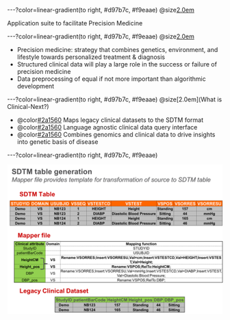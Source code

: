 ---?color=linear-gradient(to right, #d97b7c, #f9eaae)
@size[2.0em](Clinical-Next)

Application suite to facilitate Precision Medicine

---?color=linear-gradient(to right, #d97b7c, #f9eaae)
@size[2.0em](Background)

- Precision medicine: strategy that combines genetics, environment, and lifestyle towards personalized treatment & diagnosis
- Structured clinical data will play a large role in the success or failure of precision medicine
- Data preprocessing of equal if not more important than algorithmic development

---?color=linear-gradient(to right, #d97b7c, #f9eaae)
@size[2.0em](What is Clinical-Next?)
- @color[#2a1560](SDTMinator:) Maps legacy clinical datasets to the SDTM format
- @color[#2a1560](Pheno-Analyzer:) Language agnostic clinical data query interface
- @color[#2a1560](Phewa-zer:) Combines genomics and clinical data to drive insights into genetic basis of disease

---?color=linear-gradient(to right, #d97b7c, #f9eaae)

![Alt text](/Images/mapper_file_2.png?raw=true "Title")
